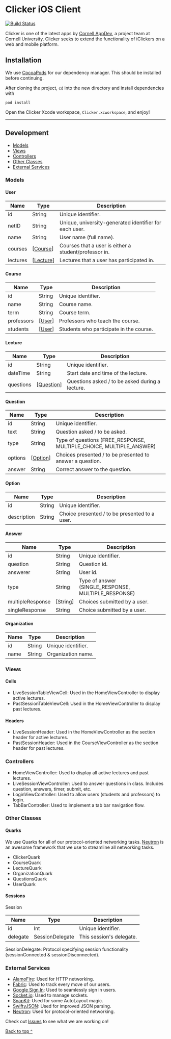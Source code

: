 # Clicker iOS Client 
[![Build Status](https://travis-ci.org/cuappdev/clicker-ios.svg?branch=master)](https://travis-ci.org/cuappdev/clicker-ios)

Clicker is one of the latest apps by [Cornell AppDev](http://cornellappdev.com), a project team at Cornell University. Clicker seeks to extend the functionality of iClickers on a web and mobile platform.

## Installation
We use [CocoaPods](http://cocoapods.org) for our dependency manager. This should be installed before continuing.

After cloning the project, `cd` into the new directory and install dependencies with
```
pod install
```
Open the Clicker Xcode workspace, `Clicker.xcworkspace`, and enjoy!

---

## Development 
  * [Models](#models)
  * [Views](#views)
  * [Controllers](#controllers)
  * [Other Classes](#other-classes)
  * [External Services](#external-services)

### Models

#### User

| Name     | Type      | Description                                            |
|----------|-----------|--------------------------------------------------------|
| id       | String    | Unique identifier.                                     |
| netID    | String    | Unique, university-generated identifier for each user. |
| name     | String    | User name (full name).                                 |
| courses  | [[Course](#course)]  | Courses that a user is either a student/professor in.  |
| lectures | [[Lecture](#lecture)] | Lectures that a user has participated in.              |

#### Course 

| Name       | Type   | Description                             |
|------------|--------|-----------------------------------------|
| id         | String | Unique identifier.                      |
| name       | String | Course name.                            |
| term       | String | Course term.                            |
| professors | [[User](#user)] | Professors who teach the course.        |
| students   | [[User](#user)] | Students who participate in the course. |

#### Lecture 

| Name      | Type       | Description                                     |
|-----------|------------|-------------------------------------------------|
| id        | String     | Unique identifier.                              |
| dateTime  | String     | Start date and time of the lecture.             |
| questions | [[Question](#question)] | Questions asked / to be asked during a lecture. |

#### Question

| Name    | Type     | Description                                                         |
|---------|----------|---------------------------------------------------------------------|
| id      | String   | Unique identifier.                                                  |
| text    | String   | Question asked / to be asked.                                       |
| type    | String   | Type of questions (FREE_RESPONSE, MULTIPLE_CHOICE, MULTIPLE_ANSWER) |
| options | [[Option](#option)] | Choices presented / to be presented to answer a question.           |
| answer  | String   | Correct answer to the question.                                     |

#### Option

| Name        | Type   | Description                                   |
|-------------|--------|-----------------------------------------------|
| id          | String | Unique identifier.                            |
| description | String | Choice presented / to be presented to a user. |

#### Answer

| Name             | Type     | Description                                         |
|------------------|----------|-----------------------------------------------------|
| id               | String   | Unique identifier.                                  |
| question         | String   | Question id.                                        |
| answerer         | String   | User id.                                            |
| type             | String   | Type of answer (SINGLE_RESPONSE, MULTIPLE_RESPONSE) |
| multipleResponse | [String] | Choices submitted by a user.                        |
| singleResponse   | String   | Choice submitted by a user.                         |

#### Organization

| Name       | Type   | Description                             |
|------------|--------|-----------------------------------------|
| id         | String | Unique identifier.                      |
| name       | String | Organization name.                      |

### Views

#### Cells

 * LiveSessionTableViewCell: Used in the HomeViewController to display active lectures.
 * PastSessionTableViewCell: Used in the HomeViewController to display past lectures.

#### Headers

 * LiveSessionHeader: Used in the HomeViewController as the section header for active lectures.
 * PastSessionHeader: Used in the CourseViewController as the section header for past lectures.

### Controllers

 * HomeViewController: Used to display all active lectures and past lectures. 
 * LiveSessionViewController: Used to answer questions in class. Includes question, answers, timer, submit, etc. 
 * LoginViewController: Used to allow users (students and professors) to login.
 * TabBarController: Used to implement a tab bar navigation flow.

### Other Classes

#### Quarks

We use Quarks for all of our protocol-oriented networking tasks. [Neutron](https://github.com/dantheli/Neutron) is an awesome framework that we use to streamline all networking tasks.

 * ClickerQuark
 * CourseQuark 
 * LectureQuark 
 * OrganizationQuark 
 * QuestionsQuark
 * UserQuark

#### Sessions

Session
 
|   Name   |       Type      |        Description       |
|----------|-----------------|--------------------------|
| id       | Int             | Unique identifier.       |
| delegate | SessionDelegate | This session's delegate. |
 
SessionDelegate: Protocol specifying session functionality (sessionConnected & sessionDisconnected).

### External Services

 * [AlamoFire](https://github.com/Alamofire/Alamofire): Used for HTTP networking.
 * [Fabric](https://get.fabric.io/?utm_campaign=discover&utm_medium=natural): Used to track every move of our users. 
 * [Google Sign In](https://developers.google.com/identity/sign-in/ios/): Used to seamlessly sign in users. 
 * [Socket.io](https://github.com/socketio/socket.io-client-swift): Used to manage sockets.
 * [SnapKit](http://snapkit.io/docs/): Used for some AutoLayout magic.
 * [SwiftyJSON](https://github.com/SwiftyJSON/SwiftyJSON): Used for improved JSON parsing.
 * [Neutron](https://github.com/dantheli/Neutron): Used for protocol-oriented networking.

Check out [Issues](https://github.com/cuappdev/clicker-ios/issues) to see what we are working on!

[Back to top ^](#)
